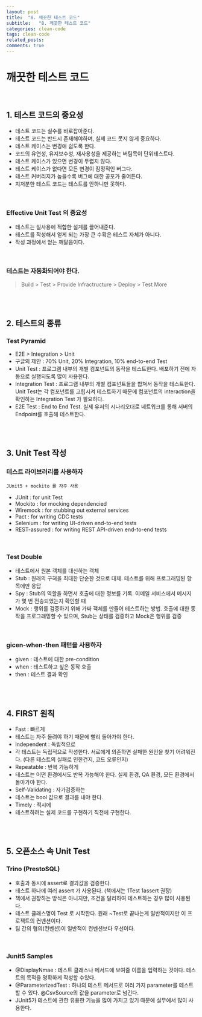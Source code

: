 ```yaml
---
layout: post
title:  "8. 깨끗한 테스트 코드"
subtitle:   "8. 깨끗한 테스트 코드"
categories: clean-code
tags: clean-code
related_posts:
comments: true
---
```

# 깨끗한 테스트 코드
<br>

## 1. 테스트 코드의 중요성

- 테스트 코드는 실수를 바로잡아준다.
- 테스트 코드는 반드시 존재해야하며, 실제 코드 못지 않게 중요하다.
- 테스트 케이스는 변경애 쉽도록 한다.
- 코드의 유연성, 유지보수성, 재사용성을 제공하는 버팀목이 단위테스트다.
- 테스트 케이스가 있으면 변경이 두렵지 않다.
- 테스트 케이스가 없다면 모든 변경이 잠정적인 버그다.
- 테스트 커버리지가 높을수록 버그에 대한 공포가 줄어든다.
- 지저분한 테스트 코드는 테스트를 안하니만 못하다.

<br>

### Effective Unit Test 의 중요성

- 테스트는 실사용에 적합한 설계를 끌어내준다.
- 테스트를 작성해서 얻게 되는 가장 큰 수확은 테스트 자체가 아니다.
- 작성 과정에서 얻는 깨달음이다.

<br>

### 테스트는 자동화되어야 한다.

> Build > Test > Provide Infractructure > Deploy > Test More

<br><br>

## 2. 테스트의 종류
### Test Pyramid

- E2E > Integration > Unit
- 구글의 제안 : 70% Unit, 20% Integration, 10% end-to-end Test
- Unit Test : 프로그램 내부의 개별 컴포넌트의 동작을 테스트한다. 배포하기 전에 자동으로 실행되도록 많이 사용한다.
- Integration Test : 프로그램 내부의 개별 컴포넌트들을 합쳐서 동작을 테스트한다. Unit Test는 각 컴포넌트를 고립시켜 테스트하기 때문에 컴포넌트의 interaction을 확인하는 Integration Test 가 필요하다.
- E2E Test : End to End Test. 실제 유저의 시나리오대로 네트워크를 통해 서버의 Endpoint를 호출해 테스트한다.


<br><br>

## 3. Unit Test 작성

### 테스트 라이브러리를 사용하자

`JUnit5 + mockito 를 자주 사용` <br>


- JUnit : for unit Test
- Mockito : for mocking dependencied
- Wiremock : for stubbing out external services
- Pact : for writing CDC tests
- Selenium : for writing UI-driven end-to-end tests
- REST-assured : for writing REST API-driven end-to-end tests

<br>

### Test Double

- 테스트에서 원본 객체를 대신하는 객체
- Stub : 원래의 구혀을 최대한 단순한 것으로 대체. 테스트를 위해 프로그래밍된 항목에만 응답
- Spy : Stub의 역할을 하면서 호출에 대한 정보를 기록. 이메일 서비스에서 메시지가 몇 번 전송되었는지 확인할 때
- Mock : 행위를 검증하기 위해 가짜 객체를 만들어 테스트하는 방법. 호출에 대한 동작을 프로그래밍할 수 있으며, Stub는 상태를 검증하고 Mock은 행위를 검증

<br>

### gicen-when-then 패턴을 사용하자

- given : 테스트에 대한 pre-condition
- when : 테스트하고 싶은 동작 호출
- then : 테스트 결과 확인


<br><br>

## 4. FIRST 원칙

- Fast : 빠르게
- 테스트는 자주 돌려야 하기 때문에 빨리 돌아가야 한다.
- Independent : 독립적으로
- 각 테스트는 독립적으로 작성한다. 서로에게 의존하면 실패한 원인을 찾기 어려워진다. (다른 테스트의 실패로 인한건지, 코드 오류인지)
- Repeatable : 반복 가능하게
- 테스트는 어떤 환경에서도 반복 가능해야 한다. 실제 환경, QA 환경, 모든 환경에서 돌아가야 한다.
- Self-Validating : 자가검증하는
- 테스트는 bool 값으로 결과를 내야 한다.
- Timely : 적시에
- 테스트하려는 실제 코드를 구현하기 직전에 구현한다.

<br><br>

## 5. 오픈소스 속 Unit Test

### Trino (PrestoSQL)

- 호출과 동시에 assert로 결과값을 검증한다.
- 테스트 하나에 여러 assert 가 사용된다. (책에서는 1Test 1assert 권장)
- 책에서 권장하는 방식은 아니지만, 조건을 달리하여 테스트하는 경우 많이 사용된다.
- 테스트 클래스명이 Test 로 시작한다. 원래 ~Test로 끝나는게 일반적이지만 이 프로젝트의 컨벤션이다.
- 팀 간의 협의(컨벤션)이 일반적이 컨벤션보다 우선이다.

<br>


### Junit5 Samples
- @DisplayNmae : 테스트 클래스나 메서드에 보여줄 이름을 입력하는 것이다. 테스트의 목적을 명확하게 작성할 수있다.
- @ParameterizedTest : 하나의 테스트 메서드로 여러 가지 parameter를 테스트할 수 있다. @CsvSource의 값을 parameter로 넘긴다.
- JUnit5가 테스트에 관한 유용한 기능을 많이 가지고 있기 때문에 실무에서 많이 사용한다.
